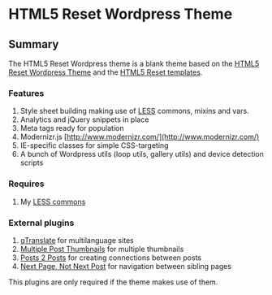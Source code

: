 #  HTML5 Reset Wordpress Theme

## Summary

The HTML5 Reset Wordpress theme is a blank theme based on the [HTML5 Reset Wordpress Theme](https://github.com/murtaugh/HTML5-Reset-Wordpress-Theme) and the [HTML5 Reset templates](https://github.com/murtaugh/HTML5-Reset). 

### Features

1. Style sheet building making use of [LESS](http://lesscss.org) commons, mixins and vars.
2. Analytics and jQuery snippets in place
3. Meta tags ready for population
4. Modernizr.js [http://www.modernizr.com/](http://www.modernizr.com/)
5. IE-specific classes for simple CSS-targeting
6. A bunch of Wordpress utils (loop utils, gallery utils) and device detection scripts

### Requires

1. My [LESS commons](https://github.com/jorditost/less)

### External plugins

1. [qTranslate](http://wordpress.org/plugins/qtranslate/) for multilanguage sites
2. [Multiple Post Thumbnails](http://wordpress.org/plugins/multiple-post-thumbnails/) for multiple thumbnails
3. [Posts 2 Posts](http://wordpress.org/plugins/posts-to-posts/) for creating connections between posts
4. [Next Page, Not Next Post](http://wordpress.org/plugins/next-page-not-next-post/) for navigation between sibling pages

This plugins are only required if the theme makes use of them.